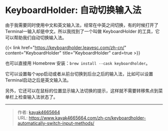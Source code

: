 # KeyboardHolder: 自动切换输入法

由于我需要同时使用中文和英文输入法，经常在中英之间切换，有的时候打开了Terminal一输入却是中文。所以我找到了一个叫做 KeyboardHolder 的工具，它可以帮助我们自动切换输入法。
<!--more-->

{{< link href="https://keyboardholder.leavesc.com/zh-cn/" content="KeyboardHolder" title="KeyboardHolder" card=true >}}

也可以直接用 Homebrew 安装：`brew install --cask keyboardholder`。

它可以设置每个app启动或者从前台切换到后台之后的输入法，比如可以设置Terminal启动之后是英文输入法。

另外，它还可以在鼠标的位置显示输入法切换的提示，这样就不需要转移焦点到菜单栏上检查输入法状态了。

---

> 作者: [kayak4665664](https://github.com/kayak4665664)  
> URL: https://www.kayak4665664.com/zh-cn/keyboardholder-automatically-switch-input-methods/  

